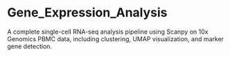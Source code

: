 # Gene_Expression_Analysis
A complete single-cell RNA-seq analysis pipeline using Scanpy on 10x Genomics PBMC data, including clustering, UMAP visualization, and marker gene detection.
